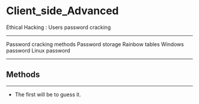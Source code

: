 # Client_side_Advanced
Ethical Hacking : Users password cracking
<hr>
Password cracking methods
Password storage
Rainbow tables
Windows password
Linux password
<hr>

## Methods
<hr>

* The first will be to guess it.
